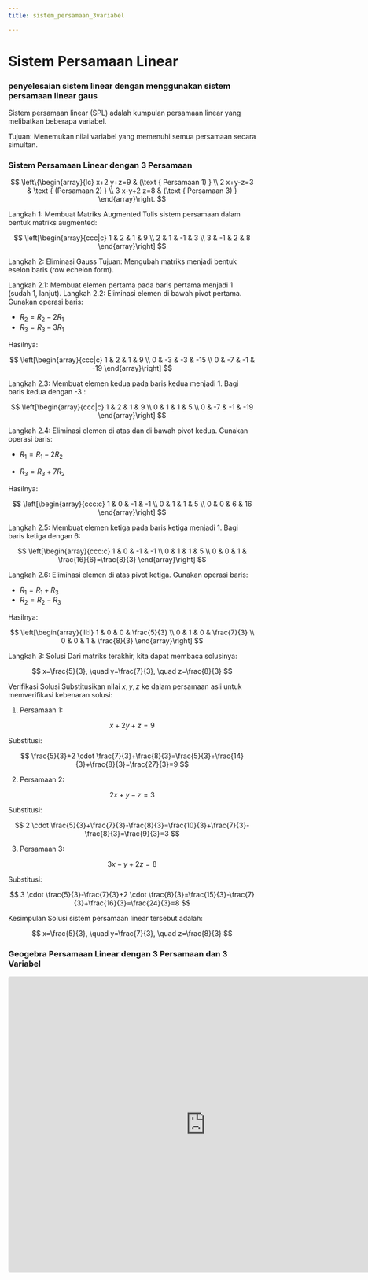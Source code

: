 ```yaml
---
title: sistem_persamaan_3variabel

---
```

# Sistem Persamaan Linear 
### penyelesaian sistem linear dengan menggunakan sistem persamaan linear gaus
Sistem persamaan linear (SPL) adalah kumpulan persamaan linear yang melibatkan beberapa variabel.

Tujuan: Menemukan nilai variabel yang memenuhi semua persamaan secara simultan.

### Sistem Persamaan Linear dengan 3 Persamaan

$$
\left\{\begin{array}{lc}
x+2 y+z=9 & (\text { Persamaan 1) } \\
2 x+y-z=3 & \text { (Persamaan 2) } \\
3 x-y+2 z=8 & (\text { Persamaan 3) }
\end{array}\right.
$$

Langkah 1: Membuat Matriks Augmented
Tulis sistem persamaan dalam bentuk matriks augmented:

$$
\left[\begin{array}{ccc|c}
1 & 2 & 1 & 9 \\
2 & 1 & -1 & 3 \\
3 & -1 & 2 & 8
\end{array}\right]
$$

Langkah 2: Eliminasi Gauss
Tujuan: Mengubah matriks menjadi bentuk eselon baris (row echelon form).

Langkah 2.1: Membuat elemen pertama pada baris pertama menjadi 1 (sudah 1, lanjut).
Langkah 2.2: Eliminasi elemen di bawah pivot pertama.
Gunakan operasi baris:
- $R_2=R_2-2 R_1$
- $R_3=R_3-3 R_1$

Hasilnya:

$$
\left[\begin{array}{ccc|c}
1 & 2 & 1 & 9 \\
0 & -3 & -3 & -15 \\
0 & -7 & -1 & -19
\end{array}\right]
$$

Langkah 2.3: Membuat elemen kedua pada baris kedua menjadi 1.
Bagi baris kedua dengan -3 :

$$
\left[\begin{array}{ccc|c}
1 & 2 & 1 & 9 \\
0 & 1 & 1 & 5 \\
0 & -7 & -1 & -19
\end{array}\right]
$$

Langkah 2.4: Eliminasi elemen di atas dan di bawah pivot kedua.
Gunakan operasi baris:
* $R_1=R_1-2 R_2$
- $R_3=R_3+7 R_2$

Hasilnya:

$$
\left[\begin{array}{ccc:c}
1 & 0 & -1 & -1 \\
0 & 1 & 1 & 5 \\
0 & 0 & 6 & 16
\end{array}\right]
$$

Langkah 2.5: Membuat elemen ketiga pada baris ketiga menjadi 1.
Bagi baris ketiga dengan 6:

$$
\left[\begin{array}{ccc:c}
1 & 0 & -1 & -1 \\
0 & 1 & 1 & 5 \\
0 & 0 & 1 & \frac{16}{6}=\frac{8}{3}
\end{array}\right]
$$

Langkah 2.6: Eliminasi elemen di atas pivot ketiga.
Gunakan operasi baris:
- $R_1=R_1+R_3$
- $R_2=R_2-R_3$

Hasilnya:

$$
\left[\begin{array}{lll:l}
1 & 0 & 0 & \frac{5}{3} \\
0 & 1 & 0 & \frac{7}{3} \\
0 & 0 & 1 & \frac{8}{3}
\end{array}\right]
$$

Langkah 3: Solusi
Dari matriks terakhir, kita dapat membaca solusinya:

$$
x=\frac{5}{3}, \quad y=\frac{7}{3}, \quad z=\frac{8}{3}
$$

Verifikasi Solusi
Substitusikan nilai $x, y, z$ ke dalam persamaan asli untuk memverifikasi kebenaran solusi:
1. Persamaan 1:

$$
x+2 y+z=9
$$

Substitusi:

$$
\frac{5}{3}+2 \cdot \frac{7}{3}+\frac{8}{3}=\frac{5}{3}+\frac{14}{3}+\frac{8}{3}=\frac{27}{3}=9
$$

2. Persamaan 2:

$$
2 x+y-z=3
$$

Substitusi:

$$
2 \cdot \frac{5}{3}+\frac{7}{3}-\frac{8}{3}=\frac{10}{3}+\frac{7}{3}-\frac{8}{3}=\frac{9}{3}=3
$$

3. Persamaan 3:

$$
3 x-y+2 z=8
$$

Substitusi:

$$
3 \cdot \frac{5}{3}-\frac{7}{3}+2 \cdot \frac{8}{3}=\frac{15}{3}-\frac{7}{3}+\frac{16}{3}=\frac{24}{3}=8
$$

Kesimpulan
Solusi sistem persamaan linear tersebut adalah:

$$
x=\frac{5}{3}, \quad y=\frac{7}{3}, \quad z=\frac{8}{3}
$$

### Geogebra Persamaan Linear dengan 3 Persamaan dan 3 Variabel
<iframe src="https://www.geogebra.org/calculator/deg5zxxg?embed" width="800" height="600" allowfullscreen style="border: 1px solid #e4e4e4;border-radius: 4px;" frameborder="0"></iframe>